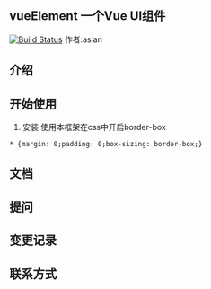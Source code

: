 ## vueElement  一个Vue UI组件
[![Build Status](https://travis-ci.com/aslan-alt/Vue-gulu.svg?branch=master)](https://travis-ci.com/aslan-alt/Vue-gulu)
作者:aslan
## 介绍

## 开始使用
1. 安装
使用本框架在css中开启border-box
```
* {margin: 0;padding: 0;box-sizing: border-box;}
```
## 文档

## 提问

## 变更记录



## 联系方式
